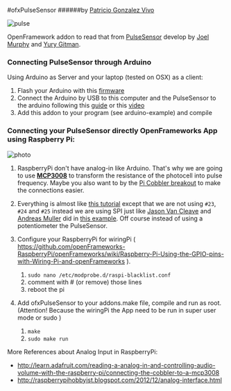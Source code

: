 #ofxPulseSensor
######by [Patricio Gonzalez Vivo](http://patriciogonzalezvivo.com)

![pulse](http://cdn.shopify.com/s/files/1/0100/6632/products/PulseSensorAmpedFinger-web_2_large.jpg?14)

OpenFramework addon to read that from [PulseSensor](http://pulsesensor.myshopify.com/) develop by [Joel Murphy](http://www.joelmurphy.net/) and [Yury Gitman](http://www.mybeatingheart.com/yury/).

### Connecting PulseSensor through Arduino
Using Arduino as Server and your laptop (tested on OSX) as a client:

1. Flash your Arduino with this [firmware](http://pulse-sensor.googlecode.com/files/PulseSensorAmped_Arduino_1dot1.zip)
2. Connect the Arduino by USB to this computer and the PulseSensor to the arduino following this [guide](http://pulse-sensor.googlecode.com/files/PulseSensorAmpedGettingStartedGuide.pdf) or this [video](https://vimeo.com/58657081)
3. Add this addon to your program (see arduino-example) and compile

### Connecting your PulseSensor directly OpenFrameworks App using Raspberry Pi:

![photo](https://raw.github.com/andreasmuller/RaspberryPiWorkshop/master/wiringPiPotentiometerExample/wiringPiPotentiometerExampleSPI_bb.jpg)

1. RaspberryPi don't have analog-in like Arduino. That's why we are going to use [**MCP3008**](https://www.adafruit.com/products/856) to transform the resistance of the photocell into pulse frequency. Maybe you also want to by the [Pi Cobbler breakout](http://www.adafruit.com/products/914) to make the connections easier.

2. Everything is almost like [this tutorial](http://learn.adafruit.com/send-raspberry-pi-data-to-cosm) except that we are not using ```#23```, ```#24``` and ```#25``` instead we are using SPI just like [Jason Van Cleave](https://github.com/jvcleave) and [Andreas Muller](https://github.com/andreasmuller) did in [this example](https://github.com/andreasmuller/RaspberryPiWorkshop/tree/master/wiringPiPotentiometerExample). Off course instead of using a potentiometer the PulseSensor.

3. Configure your RaspberryPi for wiringPi ( https://github.com/openFrameworks-RaspberryPi/openFrameworks/wiki/Raspberry-Pi-Using-the-GPIO-pins-with-Wiring-Pi-and-openFrameworks ).

	1. ```sudo nano /etc/modprobe.d/raspi-blacklist.conf```
	2.	comment with # (or remove) those lines
	3.	reboot the pi
	
4. Add ofxPulseSensor to your addons.make file, compile and run as root. (Attention! Because the wiringPi the App need to be run in super user mode or sudo )

	1. ```make```
	2. ```sudo make run``` 


More References about Analog Input in RaspberryPi:

* http://learn.adafruit.com/reading-a-analog-in-and-controlling-audio-volume-with-the-raspberry-pi/connecting-the-cobbler-to-a-mcp3008
* http://raspberrypihobbyist.blogspot.com/2012/12/analog-interface.html